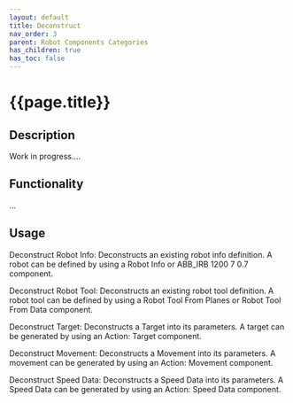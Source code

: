 ```yaml
---
layout: default
title: Deconstruct
nav_order: 3
parent: Robot Components Categories
has_children: true
has_toc: false
---
```


# **{{page.title}}**

## **Description**

Work in progress....

## Functionality

...

## **Usage**

Deconstruct Robot Info: Deconstructs an existing robot info definition. A robot can be defined by using a Robot Info or ABB_IRB 1200 7 0.7 component.

Deconstruct Robot Tool: Deconstructs an existing robot tool definition. A robot tool can be defined by using a Robot Tool From Planes or Robot Tool From Data component.

Deconstruct Target: Deconstructs a Target into its parameters. A target can be generated by using an Action: Target component.

Deconstruct Movement: Deconstructs a Movement into its parameters. A movement can be generated by using an Action: Movement component.

Deconstruct Speed Data: Deconstructs a Speed Data into its parameters. A Speed Data can be generated by using an Action: Speed Data component.